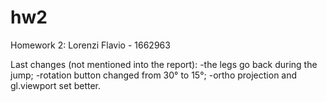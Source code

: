 # hw2
Homework 2: Lorenzi Flavio - 1662963


Last changes
(not mentioned into the report):
-the legs go back during the jump;
-rotation button changed from 30° to 15°;
-ortho projection and gl.viewport set better.
